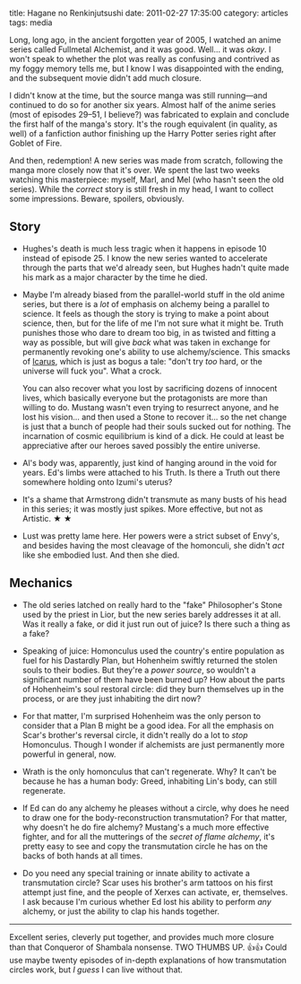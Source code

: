 title: Hagane no Renkinjutsushi
date: 2011-02-27 17:35:00
category: articles
tags: media

Long, long ago, in the ancient forgotten year of 2005, I watched an anime series called Fullmetal Alchemist, and it was good.  Well...  it was _okay_.  I won't speak to whether the plot was really as confusing and contrived as my foggy memory tells me, but I know I was disappointed with the ending, and the subsequent movie didn't add much closure.

I didn't know at the time, but the source manga was still running—and continued to do so for another six years.  Almost half of the anime series (most of episodes 29–51, I believe?) was fabricated to explain and conclude the first half of the manga's story.  It's the rough equivalent (in quality, as well) of a fanfiction author finishing up the Harry Potter series right after Goblet of Fire.

And then, redemption!  A new series was made from scratch, following the manga more closely now that it's over.  We spent the last two weeks watching this masterpiece: myself, Marl, and Mel (who hasn't seen the old series).  While the _correct_ story is still fresh in my head, I want to collect some impressions.  Beware, spoilers, obviously.

<!-- more -->

## Story

* Hughes's death is much less tragic when it happens in episode 10 instead of episode 25.  I know the new series wanted to accelerate through the parts that we'd already seen, but Hughes hadn't quite made his mark as a major character by the time he died.

* Maybe I'm already biased from the parallel-world stuff in the old anime series, but there is a _lot_ of emphasis on alchemy being a parallel to science.  It feels as though the story is trying to make a point about science, then, but for the life of me I'm not sure what it might be.  Truth punishes those who dare to dream too big, in as twisted and fitting a way as possible, but will give _back_ what was taken in exchange for permanently revoking one's ability to use alchemy/science.  This smacks of [Icarus][icarus], which is just as bogus a tale: "don't try _too_ hard, or the universe will fuck you".  What a crock.

    You can also recover what you lost by sacrificing dozens of innocent lives, which basically everyone but the protagonists are more than willing to do.  Mustang wasn't even trying to resurrect anyone, and he lost his vision...  and then used a Stone to recover it...  so the net change is just that a bunch of people had their souls sucked out for nothing.  The incarnation of cosmic equilibrium is kind of a dick.  He could at least be appreciative after our heroes saved possibly the entire universe.

* Al's body was, apparently, just kind of hanging around in the void for years.  Ed's limbs were attached to his Truth.  Is there a Truth out there somewhere holding onto Izumi's uterus?

* It's a shame that Armstrong didn't transmute as many busts of his head in this series; it was mostly just spikes.  More effective, but not as Artistic.  ★ ★

* Lust was pretty lame here.  Her powers were a strict subset of Envy's, and besides having the most cleavage of the homonculi, she didn't _act_ like she embodied lust.  And then she died.

## Mechanics

* The old series latched on really hard to the "fake" Philosopher's Stone used by the priest in Lior, but the new series barely addresses it at all.  Was it really a fake, or did it just run out of juice?  Is there such a thing as a fake?

* Speaking of juice: Homonculus used the country's entire population as fuel for his Dastardly Plan, but Hohenheim swiftly returned the stolen souls to their bodies.  But they're a _power source_, so wouldn't a significant number of them have been burned up?  How about the parts of Hohenheim's soul restoral circle: did they burn themselves up in the process, or are they just inhabiting the dirt now?

* For that matter, I'm surprised Hohenheim was the only person to consider that a Plan B might be a good idea.  For all the emphasis on Scar's brother's reversal circle, it didn't really do a lot to _stop_ Homonculus.  Though I wonder if alchemists are just permanently more powerful in general, now.

* Wrath is the only homonculus that can't regenerate.  Why?  It can't be because he has a human body: Greed, inhabiting Lin's body, can still regenerate.

* If Ed can do any alchemy he pleases without a circle, why does he need to draw one for the body-reconstruction transmutation?  For that matter, why doesn't he do fire alchemy?  Mustang's a much more effective fighter, and for all the mutterings of the _secret of flame alchemy_, it's pretty easy to see and copy the transmutation circle he has on the backs of both hands at all times.

* Do you need any special training or innate ability to activate a transmutation circle?  Scar uses his brother's arm tattoos on his first attempt just fine, and the people of Xerxes can activate, er, themselves.  I ask because I'm curious whether Ed lost his ability to perform _any_ alchemy, or just the ability to clap his hands together.

---

Excellent series, cleverly put together, and provides much more closure than that Conqueror of Shambala nonsense.  TWO THUMBS UP.  👍👍  Could use maybe twenty episodes of in-depth explanations of how transmutation circles work, but _I guess_ I can live without that.


[icarus]: http://en.wikipedia.org/wiki/Icarus
